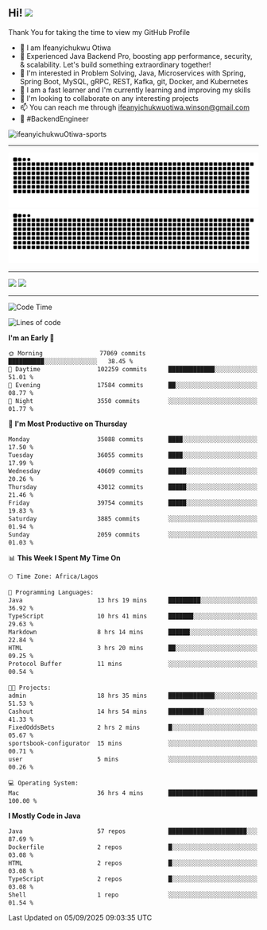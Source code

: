<!-- BLOG-POST-LIST:START --><!-- BLOG-POST-LIST:END -->

## Hi! <img src="https://media.giphy.com/media/hvRJCLFzcasrR4ia7z/giphy.gif" width="4%"> 

Thank You for taking the time to view my GitHub Profile

- 👋 I am Ifeanyichukwu Otiwa
- 🚀 Experienced Java Backend Pro, boosting app performance, security, & scalability. Let's build something extraordinary together!
- 👀 I'm interested in Problem Solving, Java, Microservices with Spring, Spring Boot, MySQL, gRPC, REST, Kafka, git, Docker, and Kubernetes
- 🌱 I am a fast learner and I'm currently learning and improving my skills
- 💞️ I'm looking to collaborate on any interesting projects
- 📫 You can reach me through ifeanyichukwuotiwa.winson@gmail.com
- 🚀 #BackendEngineer

<p align="left" marginTop="10px"> <img src="https://komarev.com/ghpvc/?username=ifeanyichukwuOtiwa-sports&label=Profile%20views&color=0e75b6&style=for-the-badge" alt="ifeanyichukwuOtiwa-sports" /> </p>

***

<!--🐍📈SNAKEGRAPH / 🌐WEBSITE: https://github.com/Platane/snk -->
![github contribution grid snake animation](https://raw.githubusercontent.com/ifeanyichukwuOtiwa-sports/ifeanyichukwuOtiwa-sports/output/github-contribution-grid-snake-dark.svg#gh-dark-mode-only)![github contribution grid snake animation](https://raw.githubusercontent.com/ifeanyichukwuOtiwa-sports/ifeanyichukwuOtiwa-sports/output/github-contribution-grid-snake.svg#gh-light-mode-only)

***

<p float="left">
  <img float="left" src="https://github-readme-stats.vercel.app/api?username=ifeanyichukwuOtiwa-sports&count_private=true&include_all_commits=true&theme=react&show_icons=true" />
  <img float="right" src="https://github-readme-stats.vercel.app/api/top-langs/?username=ifeanyichukwuOtiwa-sports&layout=compact&show_icons=true&theme=react" /> 
</p>

***



<!--START_SECTION:waka-->
![Code Time](http://img.shields.io/badge/Code%20Time-4%2C172%20hrs%2056%20mins-blue)

![Lines of code](https://img.shields.io/badge/From%20Hello%20World%20I%27ve%20Written-59.6%20million%20lines%20of%20code-blue)

**I'm an Early 🐤** 

```text
🌞 Morning                77069 commits       ██████████░░░░░░░░░░░░░░░   38.45 % 
🌆 Daytime                102259 commits      █████████████░░░░░░░░░░░░   51.01 % 
🌃 Evening                17584 commits       ██░░░░░░░░░░░░░░░░░░░░░░░   08.77 % 
🌙 Night                  3550 commits        ░░░░░░░░░░░░░░░░░░░░░░░░░   01.77 % 
```
📅 **I'm Most Productive on Thursday** 

```text
Monday                   35088 commits       ████░░░░░░░░░░░░░░░░░░░░░   17.50 % 
Tuesday                  36055 commits       ████░░░░░░░░░░░░░░░░░░░░░   17.99 % 
Wednesday                40609 commits       █████░░░░░░░░░░░░░░░░░░░░   20.26 % 
Thursday                 43012 commits       █████░░░░░░░░░░░░░░░░░░░░   21.46 % 
Friday                   39754 commits       █████░░░░░░░░░░░░░░░░░░░░   19.83 % 
Saturday                 3885 commits        ░░░░░░░░░░░░░░░░░░░░░░░░░   01.94 % 
Sunday                   2059 commits        ░░░░░░░░░░░░░░░░░░░░░░░░░   01.03 % 
```


📊 **This Week I Spent My Time On** 

```text
🕑︎ Time Zone: Africa/Lagos

💬 Programming Languages: 
Java                     13 hrs 19 mins      █████████░░░░░░░░░░░░░░░░   36.92 % 
TypeScript               10 hrs 41 mins      ███████░░░░░░░░░░░░░░░░░░   29.63 % 
Markdown                 8 hrs 14 mins       ██████░░░░░░░░░░░░░░░░░░░   22.84 % 
HTML                     3 hrs 20 mins       ██░░░░░░░░░░░░░░░░░░░░░░░   09.25 % 
Protocol Buffer          11 mins             ░░░░░░░░░░░░░░░░░░░░░░░░░   00.54 % 

🐱‍💻 Projects: 
admin                    18 hrs 35 mins      █████████████░░░░░░░░░░░░   51.53 % 
Cashout                  14 hrs 54 mins      ██████████░░░░░░░░░░░░░░░   41.33 % 
FixedOddsBets            2 hrs 2 mins        █░░░░░░░░░░░░░░░░░░░░░░░░   05.67 % 
sportsbook-configurator  15 mins             ░░░░░░░░░░░░░░░░░░░░░░░░░   00.71 % 
user                     5 mins              ░░░░░░░░░░░░░░░░░░░░░░░░░   00.26 % 

💻 Operating System: 
Mac                      36 hrs 4 mins       █████████████████████████   100.00 % 
```

**I Mostly Code in Java** 

```text
Java                     57 repos            ██████████████████████░░░   87.69 % 
Dockerfile               2 repos             █░░░░░░░░░░░░░░░░░░░░░░░░   03.08 % 
HTML                     2 repos             █░░░░░░░░░░░░░░░░░░░░░░░░   03.08 % 
TypeScript               2 repos             █░░░░░░░░░░░░░░░░░░░░░░░░   03.08 % 
Shell                    1 repo              ░░░░░░░░░░░░░░░░░░░░░░░░░   01.54 % 
```




 Last Updated on 05/09/2025 09:03:35 UTC
<!--END_SECTION:waka-->

<!--
<p align="center">
![trophy](https://github-profile-trophy.vercel.app/?username=ifeanyichukwuOtiwa-sports&theme=onedark) (https://github.com/ryo-ma/github-profile-trophy)
</p>
-->

<!---
ifeanyi-otiwa/ifeanyi-otiwa is a ✨ special ✨ repository because its `README.md` (this file) appears on your GitHub profile.
You can click the Preview link to take a look at your changes.
--->
